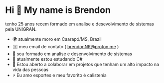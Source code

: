Hi 👋 My name is Brendon
==========================

tenho 25 anos recem formado em analise e desevolvimento de sistemas pela UNIGRAN.


* 🌍  atualmente moro em Caarapó/MS, Brazil
* ✉️  meu email de contato ( brendonNK@proton.me )
* 🚀  sou formado em analise e desenvolvimento de sistemas
* 🚀  atualmente estou estudando C#
* 🤝  Estou aberto a colaborar em projetos que tenham um alto impacto na vida das pessoas
* ⚡  Eu amo esportes e meu favorito é calistenia
